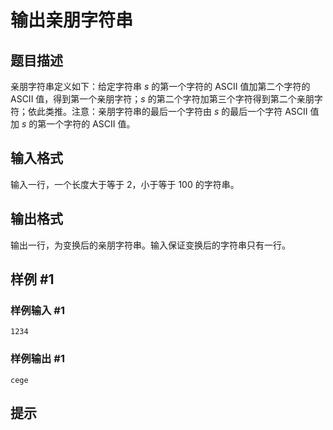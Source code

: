 # 输出亲朋字符串

## 题目描述

亲朋字符串定义如下：给定字符串 $s$ 的第一个字符的 ASCII 值加第二个字符的 ASCII 值，得到第一个亲朋字符；$s$ 的第二个字符加第三个字符得到第二个亲朋字符；依此类推。注意：亲朋字符串的最后一个字符由 $s$ 的最后一个字符 ASCII 值加 $s$ 的第一个字符的 ASCII 值。

## 输入格式

输入一行，一个长度大于等于 $2$，小于等于 $100$ 的字符串。

## 输出格式

输出一行，为变换后的亲朋字符串。输入保证变换后的字符串只有一行。

## 样例 #1

### 样例输入 #1
```
1234
```

### 样例输出 #1

```
cege
```

## 提示


